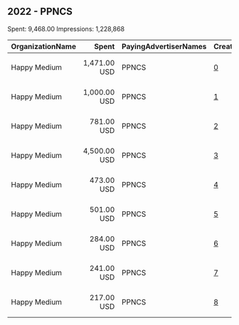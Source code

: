## 2022 - PPNCS 
Spent: 9,468.00
Impressions: 1,228,868

|OrganizationName|Spent|PayingAdvertiserNames|CreativeUrls|Impressions|Genders|AgeBrackets|CountryCodes|BillingAddresses|CandidateBallotInformation|
|:---|---:|:---|:---|---:|:---|:---|:---|:---|:---|
|Happy Medium|1,471.00 USD|PPNCS|[0](https://www.snap.com/political-ads/asset/8be8c98f31f747988b9c379b192ca75709d6e6c003855a923cc1bd6413cd50c2?mediaType=png)|368,984||18-24|united states|"104 SW 4th St,, Des Moines,50309,US"||
|Happy Medium|1,000.00 USD|PPNCS|[1](https://www.snap.com/political-ads/asset/5472bb6739cd7b5b8f9d73b4d0bf41ec35b3a581e7f017b26eee6223d9c69cd8?mediaType=mp4)|239,330||18-24|united states|"104 SW 4th St,, Des Moines,50309,US"||
|Happy Medium|781.00 USD|PPNCS|[2](https://www.snap.com/political-ads/asset/3caf104e6aeee98f634d95367bd74ee4810a6d83954335da7fdc804c51925f90?mediaType=png)|154,172||18-24|united states|"104 SW 4th St,, Des Moines,50309,US"||
|Happy Medium|4,500.00 USD|PPNCS|[3](https://www.snap.com/political-ads/asset/d41d7b7baecde0a3d642b1b9c6f289d85e5716ee5fd8eeebc85e4ae826b32871?mediaType=png)|133,003||18-24|united states|"104 SW 4th St,, Des Moines,50309,US"||
|Happy Medium|473.00 USD|PPNCS|[4](https://www.snap.com/political-ads/asset/a1e4d98c96cf97d4885906b1af6d980cc521d2338c0f1d56d94255cdbe500742?mediaType=png)|102,410||18-24|united states|"104 SW 4th St,, Des Moines,50309,US"||
|Happy Medium|501.00 USD|PPNCS|[5](https://www.snap.com/political-ads/asset/81779970c355ac3eb933ce3c1dae91e12cb9286a43ff5616b2db954eaad62793?mediaType=png)|88,332||18-24|united states|"104 SW 4th St,, Des Moines,50309,US"||
|Happy Medium|284.00 USD|PPNCS|[6](https://www.snap.com/political-ads/asset/e7ecc2348cb6d1d340d49acd4f49b66dc8a4b78e03df1cc53cce33e4501d4a06?mediaType=png)|57,457||18-24|united states|"104 SW 4th St,, Des Moines,50309,US"||
|Happy Medium|241.00 USD|PPNCS|[7](https://www.snap.com/political-ads/asset/faf077d75fa39d93948aaa0838b06d8d347d7d80ab6dd6a330a7f68226bee9ec?mediaType=png)|48,753||18-24|united states|"104 SW 4th St,, Des Moines,50309,US"||
|Happy Medium|217.00 USD|PPNCS|[8](https://www.snap.com/political-ads/asset/017baa615d6f220ca92bffbcf38fde3214561aaa9f97ed6d1d358078c3219f60?mediaType=png)|36,427||18-24|united states|"104 SW 4th St,, Des Moines,50309,US"||
